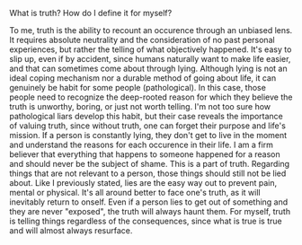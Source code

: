 What is truth? How do I define it for myself?

To me, truth is the ability to recount an occurence through an unbiased lens. It requires absolute neutrality and the consideration of no past personal experiences, but rather the telling of what objectively happened. It's easy to slip up, even if by accident, since humans naturally want to make life easier, and that can sometimes come about through lying. Although lying is not an ideal coping mechanism nor a durable method of going about life, it can genuinely be habit for some people (pathological). In this case, those people need to recognize the deep-rooted reason for which they believe the truth is unworthy, boring, or just not worth telling. I'm not too sure how pathological liars develop this habit, but their case reveals the importance of valuing truth, since without truth, one can forget their purpose and life's mission. If a person is constantly lying, they don't get to live in the moment and understand the reasons for each occurence in their life. I am a firm believer that everything that happens to someone happened for a reason and should never be the subject of shame. This is a part of truth. Regarding things that are not relevant to a person, those things should still not be lied about. Like I previously stated, lies are the easy way out to prevent pain, mental or physical. It's all around better to face one's truth, as it will inevitably return to onself. Even if a person lies to get out of something and they are never "exposed", the truth will always haunt them. For myself, truth is telling things regardless of the consequences, since what is true is true and will almost always resurface. 
